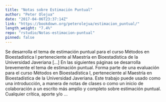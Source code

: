 ```yaml
---
title: "Notas sobre Estimación Puntual"
author: "Peter Olejua"
date: "2017-04-06T23:37:14Z"
link: "https://bookdown.org/peterolejua/estimacion_puntual/"
length_weight: "7.4%"
repo: "rstudio/Notas-estimacion-puntual"
pinned: false
---
```


Se desarrolla el tema de estimación puntual para el curso Métodos en Bioestadística I perteneciente al Maestría en Bioestadística de la Universidad Javeriana [...] En las siguientes páginas se desarrolla brevemente el tema de estimación puntual. Forma parte de una evaluación para el curso Métodos en Bioestadística I, perteneciente al Maestría en Bioestadística de la Universidad Javeriana. Este trabajo puede usado como una introducción, a manera de notas de clases o como un inicio de colaboración a un escrito más amplio y completo sobre estimación puntual. Cualquier crítica, aporte y/o ...
